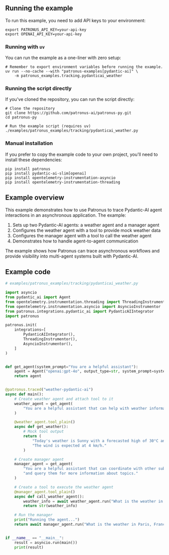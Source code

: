 ## Running the example

To run this example, you need to add API keys to your environment:

```shell
export PATRONUS_API_KEY=your-api-key
export OPENAI_API_KEY=your-api-key
```

### Running with `uv`

You can run the example as a one-liner with zero setup:

```shell
# Remember to export environment variables before running the example.
uv run --no-cache --with "patronus-examples[pydantic-ai]" \
    -m patronus_examples.tracking.pydanticai_weather
```

### Running the script directly

If you've cloned the repository, you can run the script directly:

```shell
# Clone the repository
git clone https://github.com/patronus-ai/patronus-py.git
cd patronus-py

# Run the example script (requires uv)
./examples/patronus_examples/tracking/pydanticai_weather.py
```

### Manual installation

If you prefer to copy the example code to your own project, you'll need to install these dependencies:

```shell
pip install patronus
pip install pydantic-ai-slim[openai]
pip install opentelemetry-instrumentation-asyncio
pip install opentelemetry-instrumentation-threading
```

## Example overview

This example demonstrates how to use Patronus to trace Pydantic-AI agent interactions in an asynchronous application. The example:

1. Sets up two Pydantic-AI agents: a weather agent and a manager agent
2. Configures the weather agent with a tool to provide mock weather data
3. Configures the manager agent with a tool to call the weather agent
4. Demonstrates how to handle agent-to-agent communication

The example shows how Patronus can trace asynchronous workflows and provide visibility into multi-agent systems built with Pydantic-AI.

## Example code

```python
# examples/patronus_examples/tracking/pydanticai_weather.py

import asyncio
from pydantic_ai import Agent
from opentelemetry.instrumentation.threading import ThreadingInstrumentor
from opentelemetry.instrumentation.asyncio import AsyncioInstrumentor
from patronus.integrations.pydantic_ai import PydanticAIIntegrator
import patronus

patronus.init(
    integrations=[
        PydanticAIIntegrator(),
        ThreadingInstrumentor(),
        AsyncioInstrumentor(),
    ]
)


def get_agent(system_prompt="You are a helpful assistant"):
    agent = Agent("openai:gpt-4o", output_type=str, system_prompt=system_prompt)
    return agent


@patronus.traced("weather-pydantic-ai")
async def main():
    # Create weather agent and attach tool to it
    weather_agent = get_agent(
        "You are a helpful assistant that can help with weather information."
    )

    @weather_agent.tool_plain()
    async def get_weather():
        # Mock tool output
        return (
            "Today's weather is Sunny with a forecasted high of 30°C and a low of 25°C. "
            "The wind is expected at 4 km/h."
        )

    # Create manager agent
    manager_agent = get_agent(
        "You are a helpful assistant that can coordinate with other subagents "
        "and query them for more information about topics."
    )

    # Create a tool to execute the weather agent
    @manager_agent.tool_plain()
    async def call_weather_agent():
        weather_info = await weather_agent.run("What is the weather in Paris, France?")
        return str(weather_info)

    # Run the manager
    print("Running the agent...")
    return await manager_agent.run("What is the weather in Paris, France?")


if __name__ == "__main__":
    result = asyncio.run(main())
    print(result)
```
